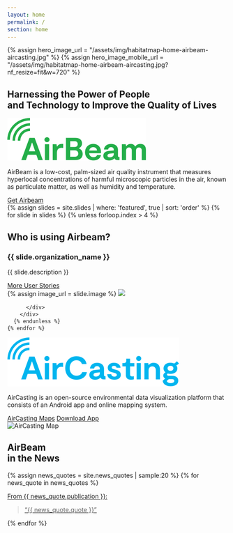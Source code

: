 ```yaml
---
layout: home
permalink: /
section: home
---
```


{% assign hero_image_url = "/assets/img/habitatmap-home-airbeam-aircasting.jpg" %}
{% assign hero_image_mobile_url = "/assets/img/habitatmap-home-airbeam-aircasting.jpg?nf_resize=fit&w=720" %}

<style scoped>
  .panel--hero {
    background-image: url("{{ hero_image_url }}");
  }

  @media screen and (max-width: 480px) {
    .panel--hero {
      background-image: url("{{ hero_image_mobile_url }}");
    }
  }
</style>

<section class="panel panel--hero u--bg-teal-light">
  <div class="split--50">
    <h1 class="heading heading--large u--accent-hm panel__heading">
      Harnessing the Power&nbsp;of&nbsp;People and&nbsp;Technology&nbsp;to Improve the Quality&nbsp;of&nbsp;Lives
    </h1>
  </div>
</section>

<section class="panel panel--airbeam panel--align-center arc-background arc-background--right-opacity-50 arc-background--right-bottom">
  <div class="split--60">
    <img class="logo logo--body" alt="Airbeam" src="assets/img/svg/AirBeam-Logo-Body.svg" />
    <p class="p--large u--gray-text">
      AirBeam is a low-cost, palm-sized air quality instrument that measures hyperlocal concentrations of harmful microscopic particles in the air, known as particulate matter, as well as humidity and temperature.
    </p>
  </div>
  <div class="split--40 u--align-center">
    <a href="/airbeam/buy-it-now" class="badge-link badge-link--hm">
      <span class="u--vertically-centered">Get Airbeam</span>
    </a>
  </div>
</section>

<section class="slider slider--user-stories">
  <div class="js-slider">
    {% assign slides = site.slides | where: 'featured', true | sort: 'order' %}
    {% for slide in slides %}
      {% unless forloop.index > 4 %}
        <div>
          <div class="panel u--bg-teal slide">
            <div class="split--50 slide__story">
              <h2 class="heading heading--capitilized">Who is using Airbeam?</h2>
                <h3 class="heading heading--medium">{{ slide.organization_name }}</h3>
                <p class="p--body">
                  {{ slide.description }}
                </p>
              <a href="#" class="button button--ac-on-teal">More User Stories</a>
            </div>
            {% assign image_url = slide.image %}
            <img
              src="{{ image_url | append: '?nf_resize=fit&w=1875'  }}"
              srcset="{{ image_url | append: '?nf_resize=fit&w=576 768w' }},
                      {{ image_url | append: '?nf_resize=fit&w=960 1280w' }},
                      {{ image_url | append: '?nf_resize=fit&w=1080 1440w' }},
                      {{ image_url | append: '?nf_resize=fit&w=1875 2500w' }}"
              class="slide__photo"
            />

          </div>
        </div>
      {% endunless %}
    {% endfor %}

  </div>
</section>

<section class="panel panel--align-center ac-intro">
  <div class="split--60">
    <img class="logo logo--body" alt="AirCasting" src="assets/img/svg/AirCasting-Logo-Body.svg" />
    <p class="p--large u--gray-text">
      AirCasting is an open-source environmental data visualization platform that consists of an Android app and online mapping system.
    </p>
  </div>
  <div class="split--40 u--align-right">
    <a href="http://aircasting.habitatmap.org/mobile_map" class="button button--ac ac-intro__button">AirCasting Maps</a>
    <a href="https://play.google.com/store/apps/details?id=pl.llp.aircasting&hl=en" class="button button--ac ac-intro__button">Download App</a>
  </div>
</section>

<section class="panel">
  <div>
    <img src="/assets/img/habitatmap-aircasting-map-placeholder.png" alt="AirCasting Map" />
  </div>
</section>

<section class="panel panel--quote u--bg-blue-dark arc-background arc-background--left-opacity-15 arc-background--left-quote">
  <div class="split--40">
    <h2 class="heading heading--medium">
      AirBeam
      <br />
      in the News
    </h2>
  </div>
  <div class="split--60 quote slider slider--quote">
    <div class="js-slider">
      {% assign news_quotes = site.news_quotes | sample:20 %}
      {% for news_quote in news_quotes %}
        <a href="{{ news_quote.link }}">
          <div class="slide">
            <p class="heading u--capitalized quote__heading">From {{ news_quote.publication }}:</p>
            <blockquote class="quote__body">
              “{{ news_quote.quote }}”
            </blockquote>
          </div>
        </a>
      {% endfor %}
    </div>
  </div>
</section>

<script defer type="text/javascript" src="https://cdnjs.cloudflare.com/ajax/libs/tiny-slider/2.9.2/min/tiny-slider.js"></script>
<script defer type="text/javascript" src="/assets/js/slider.js"></script>
